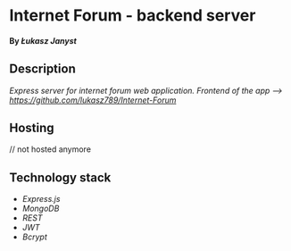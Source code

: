 # Internet Forum - backend server

#### By _Łukasz Janyst_

## Description

_Express server for internet forum web application. Frontend of the app --> https://github.com/lukasz789/Internet-Forum_

## Hosting

// not hosted anymore

## Technology stack

* _Express.js_
* _MongoDB_
* _REST_
* _JWT_
* _Bcrypt_
